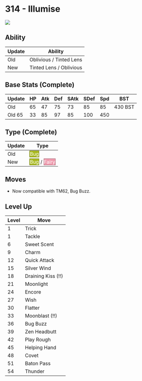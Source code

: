 # 314 - Illumise
![][314]

## Ability

Update | Ability
---    | ---
Old    | Oblivious / Tinted Lens
New    | Tinted Lens / Oblivious

## Base Stats (Complete)

Update | HP | Atk | Def | SAtk | SDef | Spd | BST
---    | ---| --- | --- | ---  | ---  | --- | ---
Old    | 65 |  47 |  75 |  73  |  85  |  85  |  430 BST
Old     65 |  33 |  85 |  97  |  85  |  100  |  450

## Type (Complete)

Update | Type
---    | ---
Old    | <span style="color:white; background:#A8B820; border: 1px solid #6D7815">Bug</span>
New    | <span style="color:white; background:#A8B820; border: 1px solid #6D7815">Bug</span> / <span style="color:white; background:#EE99AC; border: 1px solid #9B6470">Fairy</span>

## Moves

 - Now compatible with TM62, Bug Buzz.

## Level Up

Level | Move
---   | ---
  1   | Trick
  1   | Tackle
  6   | Sweet Scent
  9   | Charm
 12   | Quick Attack
 15   | Silver Wind
 18   | Draining Kiss (!!)
 21   | Moonlight
 24   | Encore
 27   | Wish
 30   | Flatter
 33   | Moonblast (!!)
 36   | Bug Buzz
 39   | Zen Headbutt
 42   | Play Rough
 45   | Helping Hand
 48   | Covet
 51   | Baton Pass
 54   | Thunder



[314]: /img/pokemon/314.png
